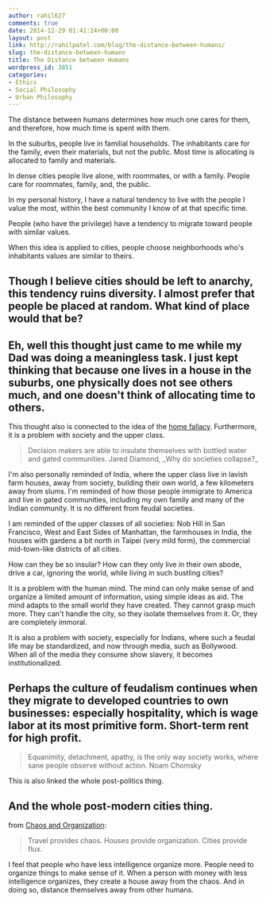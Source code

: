 ```yaml
---
author: rahil627
comments: true
date: 2014-12-29 01:41:24+00:00
layout: post
link: http://rahilpatel.com/blog/the-distance-between-humans/
slug: the-distance-between-humans
title: The Distance between Humans
wordpress_id: 3851
categories:
- Ethics
- Social Philosophy
- Urban Philosophy
---
```


The distance between humans determines how much one cares for them, and therefore, how much time is spent with them.

In the suburbs, people live in familial households. The inhabitants care for the family, even their materials, but not the public. Most time is allocating is allocated to family and materials.

In dense cities people live alone, with roommates, or with a family. People care for roommates, family, and, the public.

In my personal history, I have a natural tendency to live with the people I value the most, within the best community I know of at that specific time.

People (who have the privilege) have a tendency to migrate toward people with similar values.

When this idea is applied to cities, people choose neighborhoods who's inhabitants values are similar to theirs.

Though I believe cities should be left to anarchy, this tendency ruins diversity. I almost prefer that people be placed at random. What kind of place would that be?
--

Eh, well this thought just came to me while my Dad was doing a meaningless task. I just kept thinking that because one lives in a house in the suburbs, one physically does not see others much, and one doesn't think of allocating time to others.
--

This thought also is connected to the idea of the [home fallacy](http://www.rahilpatel.com/blog/the-home-fallacy-or-nomadism-is-normal). Furthermore, it is a problem with society and the upper class.



<blockquote>Decision makers are able to insulate themselves with bottled water and gated communities.
Jared Diamond, _Why do societies collapse?_</blockquote>



I'm also personally reminded of India, where the upper class live in lavish farm houses, away from society, building their own world, a few kilometers away from slums. I'm reminded of how those people immigrate to America and live in gated communities, including my own family and many of the Indian community. It is no different from feudal societies.

I am reminded of the upper classes of all societies: Nob Hill in San Francisco, West and East Sides of Manhattan, the farmhouses in India, the houses with gardens a bit north in Taipei (very mild form), the commercial mid-town-like districts of all cities.

How can they be so insular? How can they only live in their own abode, drive a car, ignoring the world, while living in such bustling cities?

It is a problem with the human mind. The mind can only make sense of and organize a limited amount of information, using simple ideas as aid. The mind adapts to the small world they have created. They cannot grasp much more. They can't handle the city, so they isolate themselves from it. Or, they are completely immoral.

It is also a problem with society, especially for Indians, where such a feudal life may be standardized, and now through media, such as Bollywood. When all of the media they consume show slavery, it becomes institutionalized.

Perhaps the culture of feudalism continues when they migrate to developed countries to own businesses: especially hospitality, which is wage labor at its most primitive form. Short-term rent for high profit. 
--



<blockquote>Equanimity, detachment, apathy, is the only way society works, where sane people observe without action.
Noam Chomsky</blockquote>



This is also linked the whole post-politics thing.

And the whole post-modern cities thing.
--

from [Chaos and Organization](http://www.rahilpatel.com/blog/chaos-and-organization):


<blockquote>Travel provides chaos.
Houses provide organization.
Cities provide flux.</blockquote>



I feel that people who have less intelligence organize more. People need to organize things to make sense of it. When a person with money with less intelligence organizes, they create a house away from the chaos. And in doing so, distance themselves away from other humans.
